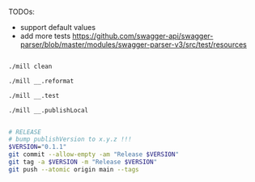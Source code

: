 
TODOs:
- support default values
- add more tests https://github.com/swagger-api/swagger-parser/blob/master/modules/swagger-parser-v3/src/test/resources


```sh

./mill clean

./mill __.reformat

./mill __.test

./mill __.publishLocal
```

```sh

# RELEASE
# bump publishVersion to x.y.z !!!
$VERSION="0.1.1"
git commit --allow-empty -am "Release $VERSION"
git tag -a $VERSION -m "Release $VERSION"
git push --atomic origin main --tags

```
